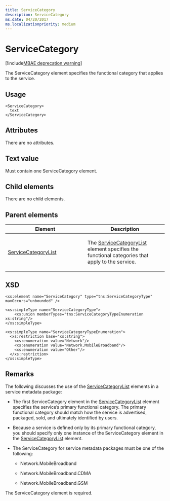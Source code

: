 ```yaml
---
title: ServiceCategory
description: ServiceCategory
ms.date: 04/20/2017
ms.localizationpriority: medium
---
```


# ServiceCategory

[!include[MBAE deprecation warning](../includes/mbae-deprecation-warning.md)]

The ServiceCategory element specifies the functional category that applies to the service.

## <span id="Usage"></span><span id="usage"></span><span id="USAGE"></span>Usage


``` syntax
<ServiceCategory>
  text
</ServiceCategory>
```

## <span id="Attributes"></span><span id="attributes"></span><span id="ATTRIBUTES"></span>Attributes


There are no attributes.

## <span id="Text_value"></span><span id="text_value"></span><span id="TEXT_VALUE"></span>Text value


Must contain one ServiceCategory element.

## <span id="Child_elements"></span><span id="child_elements"></span><span id="CHILD_ELEMENTS"></span>Child elements


There are no child elements.

## <span id="Parent_elements"></span><span id="parent_elements"></span><span id="PARENT_ELEMENTS"></span>Parent elements


<table>
<colgroup>
<col width="50%" />
<col width="50%" />
</colgroup>
<thead>
<tr class="header">
<th>Element</th>
<th>Description</th>
</tr>
</thead>
<tbody>
<tr class="odd">
<td><p><a href="servicecategorylist.md" data-raw-source="[ServiceCategoryList](servicecategorylist.md)">ServiceCategoryList</a></p></td>
<td><p>The <a href="servicecategorylist.md" data-raw-source="[ServiceCategoryList](servicecategorylist.md)">ServiceCategoryList</a> element specifies the functional categories that apply to the service.</p></td>
</tr>
</tbody>
</table>

 

## <span id="XSD"></span><span id="xsd"></span>XSD


``` syntax
<xs:element name="ServiceCategory" type="tns:ServiceCategoryType" maxOccurs="unbounded" />

<xs:simpleType name="ServiceCategoryType">
    <xs:union memberTypes="tns:ServiceCategoryTypeEnumeration xs:string"/>
</xs:simpleType>

<xs:simpleType name="ServiceCategoryTypeEnumeration">
  <xs:restriction base="xs:string">
    <xs:enumeration value="Network"/>
    <xs:enumeration value="Network.MobileBroadband"/>
    <xs:enumeration value="Other"/>
  </xs:restriction>
</xs:simpleType>
```

## <span id="Remarks"></span><span id="remarks"></span><span id="REMARKS"></span>Remarks


The following discusses the use of the [ServiceCategoryList](servicecategorylist.md) elements in a service metadata package:

-   The first ServiceCategory element in the [ServiceCategoryList](servicecategorylist.md) element specifies the service’s primary functional category. The primary functional category should match how the service is advertised, packaged, sold, and ultimately identified by users.

-   Because a service is defined only by its primary functional category, you should specify only one instance of the ServiceCategory element in the [ServiceCategoryList](servicecategorylist.md) element.

-   The ServiceCategory for service metadata packages must be one of the following:

    -   Network.MobileBroadband

    -   Network.MobileBroadband.CDMA

    -   Network.MobileBroadband.GSM

The ServiceCategory element is required.

 

 





